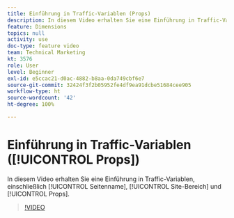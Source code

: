 ```yaml
---
title: Einführung in Traffic-Variablen (Props)
description: In diesem Video erhalten Sie eine Einführung in Traffic-Variablen, einschließlich „Seitenname“, „Site-Bereich“ und „Props“.
feature: Dimensions
topics: null
activity: use
doc-type: feature video
team: Technical Marketing
kt: 3576
role: User
level: Beginner
exl-id: e5ccac21-d0ac-4882-b8aa-0da749cbf6e7
source-git-commit: 32424f3f2b05952fe4df9ea91dcbe51684cee905
workflow-type: ht
source-wordcount: '42'
ht-degree: 100%

---
```


# Einführung in Traffic-Variablen ([!UICONTROL Props])

In diesem Video erhalten Sie eine Einführung in Traffic-Variablen, einschließlich [!UICONTROL Seitenname], [!UICONTROL Site-Bereich] und [!UICONTROL Props].

>[!VIDEO](https://video.tv.adobe.com/v/28767/?quality=12)
